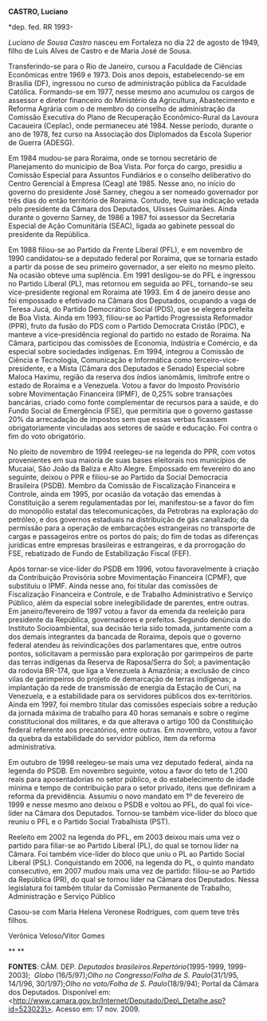 **CASTRO, Luciano**

\*dep. fed. RR 1993-

*Luciano de Sousa Castro* nasceu em Fortaleza no dia 22 de agosto de
1949, filho de Luís Alves de Castro e de Maria José de Sousa.

Transferindo-se para o Rio de Janeiro, cursou a Faculdade de Ciências
Econômicas entre 1969 e 1973. Dois anos depois, estabelecendo-se em
Brasília (DF), ingressou no curso de administração pública da Faculdade
Católica. Formando-se em 1977, nesse mesmo ano acumulou os cargos de
assessor e diretor financeiro do Ministério da Agricultura,
Abastecimento e Reforma Agrária com o de membro do conselho de
administração da Comissão Executiva do Plano de Recuperação
Econômico-Rural da Lavoura Cacaueira (Ceplac), onde permaneceu até 1984.
Nesse período, durante o ano de 1978, fez curso na Associação dos
Diplomados da Escola Superior de Guerra (ADESG).

Em 1984 mudou-se para Roraima, onde se tornou secretário de Planejamento
do município de Boa Vista. Por força do cargo, presidiu a Comissão
Especial para Assuntos Fundiários e o conselho deliberativo do Centro
Gerencial à Empresa (Ceag) até 1985. Nesse ano, no início do governo do
presidente José Sarney, chegou a ser nomeado governador por três dias do
então território de Roraima. Contudo, teve sua indicação vetada pelo
presidente da Câmara dos Deputados, Ulisses Guimarães. Ainda durante o
governo Sarney, de 1986 a 1987 foi assessor da Secretaria Especial de
Ação Comunitária (SEAC), ligada ao gabinete pessoal do presidente da
República.

Em 1988 filiou-se ao Partido da Frente Liberal (PFL), e em novembro de
1990 candidatou-se a deputado federal por Roraima, que se tornaria
estado a partir da posse de seu primeiro governador, a ser eleito no
mesmo pleito. Na ocasião obteve uma suplência. Em 1991 desligou-se do
PFL e ingressou no Partido Liberal (PL), mas retornou em seguida ao PFL,
tornando-se seu vice-presidente regional em Roraima até 1993. Em 4 de
janeiro desse ano foi empossado e efetivado na Câmara dos Deputados,
ocupando a vaga de Teresa Jucá, do Partido Democrático Social (PDS), que
se elegera prefeita de Boa Vista. Ainda em 1993, filiou-se ao Partido
Progressista Reformador (PPR), fruto da fusão do PDS com o Partido
Democrata Cristão (PDC), e manteve a vice-presidência regional do
partido no estado de Roraima. Na Câmara, participou das comissões de
Economia, Indústria e Comércio, e da especial sobre sociedades
indígenas. Em 1994, integrou a Comissão de Ciência e Tecnologia,
Comunicação e Informática como terceiro-vice-presidente, e a Mista
(Câmara dos Deputados e Senado) Especial sobre Maloca Haximu, região da
reserva dos índios ianomâmis, limítrofe entre o estado de Roraima e a
Venezuela. Votou a favor do Imposto Provisório sobre Movimentação
Financeira (IPMF), de 0,25% sobre transações bancárias, criado como
fonte complementar de recursos para a saúde, e do Fundo Social de
Emergência (FSE), que permitiria que o governo gastasse 20% da
arrecadação de impostos sem que essas verbas ficassem obrigatoriamente
vinculadas aos setores de saúde e educação. Foi contra o fim do voto
obrigatório.

No pleito de novembro de 1994 reelegeu-se na legenda do PPR, com votos
provenientes em sua maioria de suas bases eleitorais nos municípios de
Mucaiaí, São João da Baliza e Alto Alegre. Empossado em fevereiro do ano
seguinte, deixou o PPR e filiou-se ao Partido da Social Democracia
Brasileira (PSDB). Membro da Comissão de Fiscalização Financeira e
Controle, ainda em 1995, por ocasião da votação das emendas à
Constituição a serem regulamentadas por lei, manifestou-se a favor do
fim do monopólio estatal das telecomunicações, da Petrobras na
exploração do petróleo, e dos governos estaduais na distribuição de gás
canalizado; da permissão para a operação de embarcações estrangeiras no
transporte de cargas e passageiros entre os portos do país; do fim de
todas as diferenças jurídicas entre empresas brasileiras e estrangeiras,
e da prorrogação do FSE, rebatizado de Fundo de Estabilização Fiscal
(FEF).

Após tornar-se vice-líder do PSDB em 1996, votou favoravelmente à
criação da Contribuição Provisória sobre Movimentação Financeira (CPMF),
que substituiu o IPMF. Ainda nesse ano, foi titular das comissões de
Fiscalização Financeira e Controle, e de Trabalho Administrativo e
Serviço Público, além da especial sobre inelegibilidade de parentes,
entre outras. Em janeiro/fevereiro de 1997 votou a favor da emenda da
reeleição para presidente da República, governadores e prefeitos.
Segundo denúncia do Instituto Socioambiental, sua decisão teria sido
tomada, juntamente com a dos demais integrantes da bancada de Roraima,
depois que o governo federal atendeu às reivindicações dos parlamentares
que, entre outros pontos, solicitavam a permissão para exploração por
garimpeiros de parte das terras indígenas da Reserva de Raposa/Serra do
Sol; a pavimentação da rodovia BR-174, que liga a Venezuela à Amazônia;
a exclusão de cinco vilas de garimpeiros do projeto de demarcação de
terras indígenas; a implantação da rede de transmissão de energia da
Estação de Curi, na Venezuela, e a estabilidade para os servidores
públicos dos ex-territórios. Ainda em 1997, foi membro titular das
comissões especiais sobre a redução da jornada máxima de trabalho para
40 horas semanais e sobre o regime constitucional dos militares, e da
que alterava o artigo 100 da Constituição federal referente aos
precatórios, entre outras. Em novembro, votou a favor da quebra da
estabilidade do servidor público, item da reforma administrativa.

Em outubro de 1998 reelegeu-se mais uma vez deputado federal, ainda na
legenda do PSDB. Em novembro seguinte, votou a favor do teto de 1.200
reais para aposentadorias no setor público, e do estabelecimento de
idade mínima e tempo de contribuição para o setor privado, itens que
definiram a reforma da previdência. Assumiu o novo mandato em 1º de
fevereiro de 1999 e nesse mesmo ano deixou o PSDB e voltou ao PFL, do
qual foi vice-líder na Câmara dos Deputados. Tornou-se também vice-líder
do bloco que reuniu o PFL e o Partido Social Trabalhista (PST).

Reeleito em 2002 na legenda do PFL, em 2003 deixou mais uma vez o
partido para filiar-se ao Partido Liberal (PL), do qual se tornou líder
na Câmara. Foi também vice-líder do bloco que uniu o PL ao Partido
Social Liberal (PSL). Conquistando em 2006, na legenda do PL, o quinto
mandato consecutivo, em 2007 mudou mais uma vez de partido: filiou-se ao
Partido da República (PR), do qual se tornou líder na Câmara dos
Deputados. Nessa legislatura foi também titular da Comissão Permanente
de Trabalho, Administração e Serviço Público

Casou-se com Maria Helena Veronese Rodrigues, com quem teve três filhos.

Verônica Veloso/Vítor Gomes

** **

**FONTES**: CÂM. DEP. *Deputados brasileiros.*Repertório**(1995-1999,
1999-2003);  *Globo* (16/5/97);*Olho no Congresso*/*Folha de S.
Paulo*(31/1/95, 14/1/96, 30/1/97);*Olho no voto/Folha de S.
Paulo*(18/9/94); Portal da Câmara dos Deputados. Disponível em:
\<http://www.camara.gov.br/Internet/Deputado/Dep\_Detalhe.asp?id=523023\>.
Acesso em: 17 nov. 2009.

 

